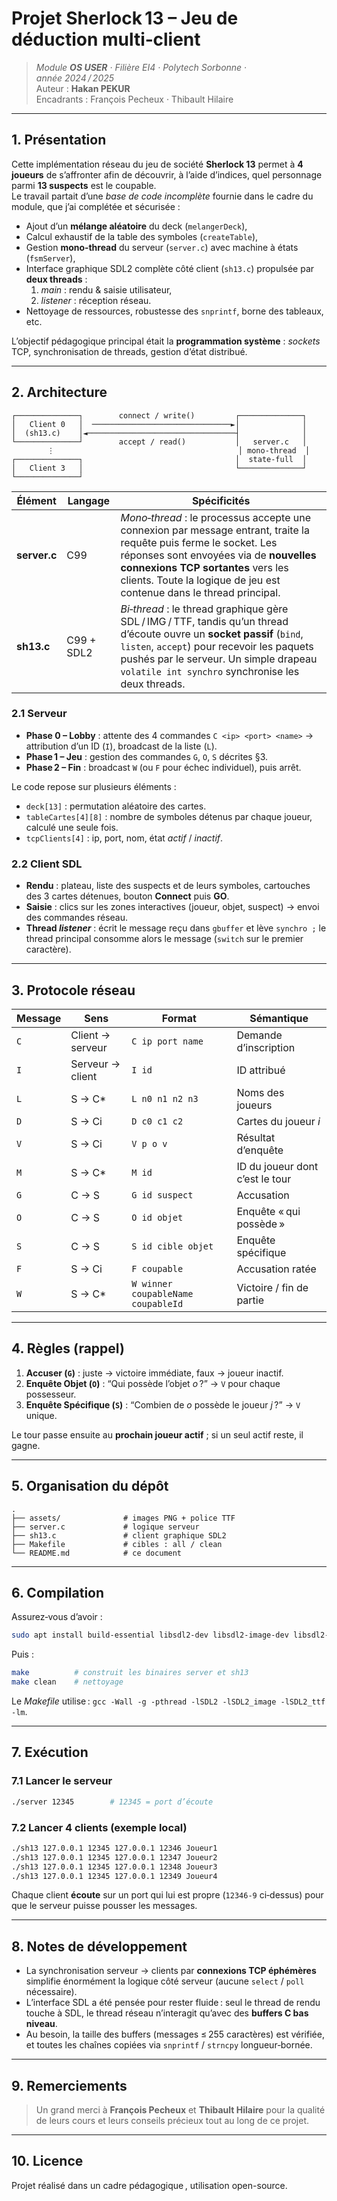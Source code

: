# Projet **Sherlock 13** – Jeu de déduction multi‑client

> _Module **OS USER** · Filière EI4 · Polytech Sorbonne · année 2024 / 2025_  
> Auteur : **Hakan PEKUR**  
> Encadrants : François Pecheux · Thibault Hilaire

---

## 1. Présentation

Cette implémentation réseau du jeu de société **Sherlock 13** permet à **4 joueurs** de s’affronter afin de découvrir, à l’aide d’indices, quel personnage parmi **13 suspects** est le coupable.  
Le travail partait d’une _base de code incomplète_ fournie dans le cadre du module, que j’ai complétée et sécurisée :

* Ajout d’un **mélange aléatoire** du deck (`melangerDeck`),
* Calcul exhaustif de la table des symboles (`createTable`),
* Gestion **mono‑thread** du serveur (`server.c`) avec machine à états (`fsmServer`),
* Interface graphique SDL2 complète côté client (`sh13.c`) propulsée par **deux threads** :  
  1) _main_ : rendu & saisie utilisateur, 
  2) _listener_ : réception réseau.
* Nettoyage de ressources, robustesse des `snprintf`, borne des tableaux, etc.

L’objectif pédagogique principal était la **programmation système** : _sockets_ TCP, synchronisation de threads, gestion d’état distribué.

---

## 2. Architecture

```
┌──────────────┐        connect / write()         ┌──────────────┐
│   Client 0   │  ───────────────────────────────►│              │
│  (sh13.c)    │◄─────────────────────────────────┤              │
└──────────────┘        accept / read()           │   server.c   │
        ⋮                                         │ mono‑thread  │
┌──────────────┐                                  │  state‑full  │
│   Client 3   │                                  └──────────────┘
└──────────────┘                                 
```

| Élément | Langage | Spécificités |
|---------|---------|--------------|
| **server.c** | C99 | *Mono‑thread* : le processus accepte une connexion par message entrant, traite la requête puis ferme le socket. Les réponses sont envoyées via de **nouvelles connexions TCP sortantes** vers les clients. Toute la logique de jeu est contenue dans le thread principal. |
| **sh13.c** | C99 + SDL2 | *Bi‑thread* : le thread graphique gère SDL / IMG / TTF, tandis qu’un thread d’écoute ouvre un **socket passif** (`bind`, `listen`, `accept`) pour recevoir les paquets pushés par le serveur. Un simple drapeau `volatile int synchro` synchronise les deux threads. |

### 2.1 Serveur

* **Phase 0 – Lobby** : attente des 4 commandes `C <ip> <port> <name>` → attribution d’un ID (`I`), broadcast de la liste (`L`).  
* **Phase 1 – Jeu** : gestion des commandes `G`, `O`, `S` décrites §3.  
* **Phase 2 – Fin** : broadcast `W` (ou `F` pour échec individuel), puis arrêt.

Le code repose sur plusieurs éléments :

* `deck[13]` : permutation aléatoire des cartes.  
* `tableCartes[4][8]` : nombre de symboles détenus par chaque joueur, calculé une seule fois.  
* `tcpClients[4]` : ip, port, nom, état _actif_ / _inactif_.

### 2.2 Client SDL

* **Rendu** : plateau, liste des suspects et de leurs symboles, cartouches des 3 cartes détenues, bouton **Connect** puis **GO**.  
* **Saisie** : clics sur les zones interactives (joueur, objet, suspect) → envoi des commandes réseau.  
* **Thread _listener_** : écrit le message reçu dans `gbuffer` et lève `synchro ;` le thread principal consomme alors le message (`switch` sur le premier caractère).

---

## 3. Protocole réseau

| Message | Sens | Format | Sémantique |
|---------|------|--------|------------|
| `C` | Client → serveur | `C ip port name` | Demande d’inscription |
| `I` | Serveur → client | `I id` | ID attribué |
| `L` | S → C* | `L n0 n1 n2 n3` | Noms des joueurs |
| `D` | S → Ci | `D c0 c1 c2` | Cartes du joueur _i_ |
| `V` | S → Ci | `V p o v` | Résultat d’enquête |
| `M` | S → C* | `M id` | ID du joueur dont c’est le tour |
| `G` | C → S | `G id suspect` | Accusation |
| `O` | C → S | `O id objet` | Enquête « qui possède » |
| `S` | C → S | `S id cible objet` | Enquête spécifique |
| `F` | S → Ci | `F coupable` | Accusation ratée |
| `W` | S → C* | `W winner coupableName coupableId` | Victoire / fin de partie |

---

## 4. Règles (rappel)

1. **Accuser (`G`)** : juste → victoire immédiate, faux → joueur inactif.  
2. **Enquête Objet (`O`)** : “Qui possède l’objet _o_ ?” → `V` pour chaque possesseur.  
3. **Enquête Spécifique (`S`)** : “Combien de _o_ possède le joueur _j_ ?” → `V` unique.  

Le tour passe ensuite au **prochain joueur actif** ; si un seul actif reste, il gagne.

---

## 5. Organisation du dépôt

```
.
├── assets/              # images PNG + police TTF
├── server.c             # logique serveur
├── sh13.c               # client graphique SDL2
├── Makefile             # cibles : all / clean
└── README.md            # ce document
```

---

## 6. Compilation

Assurez‑vous d’avoir :

```bash
sudo apt install build-essential libsdl2-dev libsdl2-image-dev libsdl2-ttf-dev
```

Puis :

```bash
make          # construit les binaires server et sh13
make clean    # nettoyage
```

Le _Makefile_ utilise : `gcc -Wall -g -pthread -lSDL2 -lSDL2_image -lSDL2_ttf -lm`.

---

## 7. Exécution

### 7.1 Lancer le serveur

```bash
./server 12345        # 12345 = port d’écoute
```

### 7.2 Lancer 4 clients (exemple local)

```bash
./sh13 127.0.0.1 12345 127.0.0.1 12346 Joueur1
./sh13 127.0.0.1 12345 127.0.0.1 12347 Joueur2
./sh13 127.0.0.1 12345 127.0.0.1 12348 Joueur3
./sh13 127.0.0.1 12345 127.0.0.1 12349 Joueur4
```

Chaque client **écoute** sur un port qui lui est propre (`12346‑9` ci‑dessus) pour que le serveur puisse pousser les messages.

---

## 8. Notes de développement

* La synchronisation serveur → clients par **connexions TCP éphémères** simplifie énormément la logique côté serveur (aucune `select` / `poll` nécessaire).  
* L’interface SDL a été pensée pour rester fluide : seul le thread de rendu touche à SDL, le thread réseau n’interagit qu’avec des **buffers C bas niveau**.  
* Au besoin, la taille des buffers (messages ≤ 255 caractères) est vérifiée, et toutes les chaînes copiées via `snprintf` / `strncpy` longueur‑bornée.

---

## 9. Remerciements

> Un grand merci à **François Pecheux** et **Thibault Hilaire** pour la qualité de leurs cours et leurs conseils précieux tout au long de ce projet.

---

## 10. Licence

Projet réalisé dans un cadre pédagogique , utilisation open-source.

